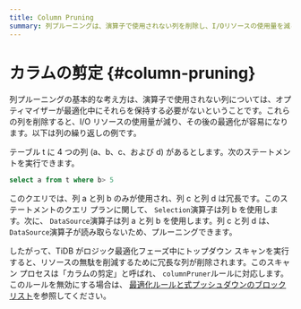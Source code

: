 ```yaml
---
title: Column Pruning
summary: 列プルーニングは、演算子で使用されない列を削除し、I/Oリソースの使用量を減らし、最適化を容易にします。例えば、テーブルtに4つの列(a、b、c、d)があり、クエリで列aと列bのみ使用される場合、列cと列dは冗長であり、プルーニングできます。TiDBはロジック最適化フェーズ中にトップダウンスキャンを実行し、冗長な列を削除します。このプロセスは「カラムの剪定」と呼ばれ、columnPrunerルールに対応します。
---
```


# カラムの剪定 {#column-pruning}

列プルーニングの基本的な考え方は、演算子で使用されない列については、オプティマイザーが最適化中にそれらを保持する必要がないということです。これらの列を削除すると、I/O リソースの使用量が減り、その後の最適化が容易になります。以下は列の繰り返しの例です。

テーブル t に 4 つの列 (a、b、c、および d) があるとします。次のステートメントを実行できます。

```sql
select a from t where b> 5
```

このクエリでは、列 a と列 b のみが使用され、列 c と列 d は冗長です。このステートメントのクエリ プランに関して、 `Selection`演算子は列 b を使用します。次に、 `DataSource`演算子は列 a と列 b を使用します。列 c と列 d は、 `DataSource`演算子が読み取らないため、プルーニングできます。

したがって、TiDB がロジック最適化フェーズ中にトップダウン スキャンを実行すると、リソースの無駄を削減するために冗長な列が削除されます。このスキャン プロセスは「カラムの剪定」と呼ばれ、 `columnPruner`ルールに対応します。このルールを無効にする場合は、 [最適化ルールと式プッシュダウンのブロックリスト](/blocklist-control-plan.md)を参照してください。

